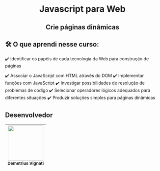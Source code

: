 <h1 align="center">Javascript para Web</h1>
<h2 align="center">Crie páginas dinâmicas</h2>

## 🛠️ O que aprendi nesse curso:

:heavy_check_mark: Identificar os papéis de cada tecnologia da Web para construção de páginas

:heavy_check_mark: Associar o JavaScript com HTML através do DOM
:heavy_check_mark: Implementar funções com JavaScript
:heavy_check_mark: Investigar possibilidades de resolução de problemas de código
:heavy_check_mark: Selecionar operadores lógicos adequados para diferentes situações
:heavy_check_mark: Produzir soluções simples para páginas dinâmicas

## Desenvolvedor

| [<img src="https://avatars.githubusercontent.com/u/22012261?s=400&v=4" width=115><br><sub>Demetrius Vignati</sub>](https://github.com/demetriusvas) |
| :---: |
